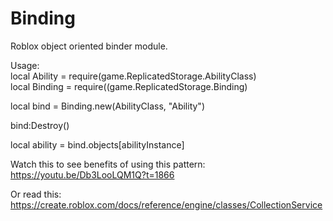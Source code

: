 # Binding
 Roblox object oriented binder module.

Usage:  
local Ability = require(game.ReplicatedStorage.AbilityClass)  
local Binding = require((game.ReplicatedStorage.Binding)  

local bind = Binding.new(AbilityClass, "Ability")  

bind:Destroy()  

local ability = bind.objects[abilityInstance]  

Watch this to see benefits of using this pattern:
https://youtu.be/Db3LooLQM1Q?t=1866

Or read this:
https://create.roblox.com/docs/reference/engine/classes/CollectionService
